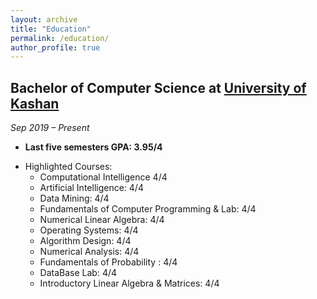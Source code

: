 ```yaml
---
layout: archive
title: "Education"
permalink: /education/
author_profile: true
---
```

<!-- Google tag (gtag.js) -->
<script async src="https://www.googletagmanager.com/gtag/js?id=G-8Y2G8Y5C4K"></script>
<script>
  window.dataLayer = window.dataLayer || [];
  function gtag(){dataLayer.push(arguments);}
  gtag('js', new Date());

  gtag('config', 'G-8Y2G8Y5C4K');
</script>
## Bachelor of Computer Science at [University of Kashan](https://kashanu.ac.ir/en)

*Sep 2019 – Present*

<!-- - Advisor: [Dr. Hassan Daghigh   ](https://faculty.kashanu.ac.ir/daghigh/en) -->

- **Last five semesters GPA: 3.95/4**
<!-- - 18.63 -->
<!-- - **Total GPA: 3.65/4**   -->

- Highlighted Courses:
    -  Computational Intelligence 4/4
   - Artificial Intelligence: 4/4
   - Data Mining: 4/4
   - Fundamentals of Computer Programming & Lab: 4/4
   - Numerical Linear Algebra: 4/4
   - Operating Systems: 4/4
   - Algorithm Design: 4/4
   - Numerical Analysis: 4/4
   - Fundamentals of Probability : 4/4
   - DataBase Lab: 4/4
   - Introductory Linear Algebra & Matrices: 4/4


